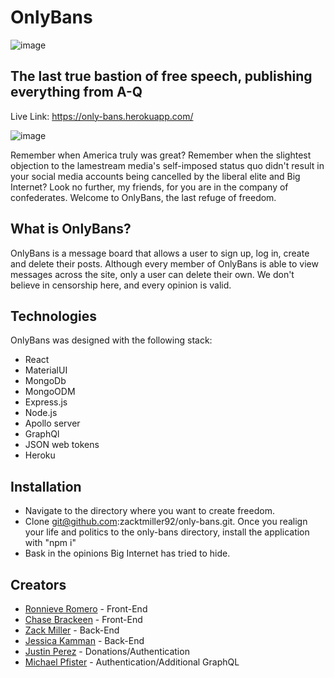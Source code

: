 # OnlyBans
![image](https://only-bans.herokuapp.com/static/media/onlybans.7dd6085c.png)

## The last true bastion of free speech, publishing everything from A-Q

Live Link: https://only-bans.herokuapp.com/

![image](https://media.istockphoto.com/photos/north-american-bald-eagle-on-american-flag-picture-id532961115?k=6&m=532961115&s=612x612&w=0&h=ZiWHx6ylVwmNfFg3QRKXIR0lF30KlgJXUWY0IOxk6lk=)

Remember when America truly was great? Remember when the slightest objection to the lamestream media's self-imposed status quo didn't result in your social media accounts being cancelled by the liberal elite and Big Internet? Look no further, my friends, for you are in the company of confederates. Welcome to OnlyBans, the last refuge of freedom.

## What is OnlyBans?

OnlyBans is a message board that allows a user to sign up, log in, create and delete their posts. Although every member of OnlyBans is able to view messages across the site, only a user can delete their own. We don't believe in censorship here, and every opinion is valid.

## Technologies

OnlyBans was designed with the following stack:
* React
* MaterialUI
* MongoDb
* MongoODM
* Express.js
* Node.js
* Apollo server
* GraphQl
* JSON web tokens
* Heroku

## Installation

* Navigate to the directory where you want to create freedom. 
* Clone git@github.com:zacktmiller92/only-bans.git. Once you realign your life and politics to the only-bans directory, install the application with "npm i"
* Bask in the opinions Big Internet has tried to hide.

## Creators

* [Ronnieve Romero](https://github.com/ronnieve23) - Front-End 
* [Chase Brackeen](https://github.com/Chasetopher) - Front-End
* [Zack Miller](https://github.com/zacktmiller92) - Back-End
* [Jessica Kamman](https://github.com/kamm8899) - Back-End
* [Justin Perez](https://github.com/JRPerez936) - Donations/Authentication
* [Michael Pfister](https://github.com/Pfizzz) - Authentication/Additional GraphQL


